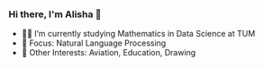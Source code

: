 ### Hi there, I'm Alisha 👋

- 👩‍🎓 I’m currently studying Mathematics in Data Science at TUM
- 🔭 Focus: Natural Language Processing
- 👀 Other Interests: Aviation, Education, Drawing
 
<!--
**AlishaRiecker/AlishaRiecker** is a ✨ _special_ ✨ repository because its `README.md` (this file) appears on your GitHub profile.

Here are some ideas to get you started:

- 🔭 I’m currently working on ...
- 🌱 I’m currently learning ...
- 👯 I’m looking to collaborate on ...
- 🤔 I’m looking for help with ...
- 💬 Ask me about ...
- 📫 How to reach me: ...
- 😄 Pronouns: ...
- ⚡ Fun fact: ...
-->
